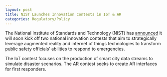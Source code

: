```yaml
---
layout: post
title: NIST Launches Innovation Contests in IoT & AR
categories: Regulatory/Policy
---
```


The National Institute of Standards and Technology (NIST) has [announced](https://www.nextgov.com/emerging-tech/2020/04/nist-launches-innovation-contests-iot-augmented-reality-boost-emergency-response/164813/) it will soon kick off two national innovation contests that aim to strategically leverage augmented reality and internet of things technologies to transform public safety officials’ abilities to respond to emergencies.

The IoT contest focuses on the production of smart city data streams to simulate disaster scenarios. The AR contest seeks to create AR interfaces for first responders.
